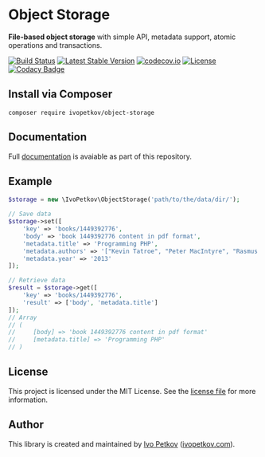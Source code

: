 # Object Storage

**File-based object storage** with simple API, metadata support, atomic operations and transactions.

[![Build Status](https://travis-ci.org/ivopetkov/object-storage.svg)](https://travis-ci.org/ivopetkov/object-storage)
[![Latest Stable Version](https://poser.pugx.org/ivopetkov/object-storage/v/stable)](https://packagist.org/packages/ivopetkov/object-storage)
[![codecov.io](https://codecov.io/github/ivopetkov/object-storage/coverage.svg?branch=master)](https://codecov.io/github/ivopetkov/object-storage?branch=master)
[![License](https://poser.pugx.org/ivopetkov/object-storage/license)](https://packagist.org/packages/ivopetkov/object-storage)
[![Codacy Badge](https://api.codacy.com/project/badge/Grade/c9ad5d49897f4c209236225b7d0c1c1c)](https://www.codacy.com/app/ivo_2/object-storage)

## Install via Composer

```shell
composer require ivopetkov/object-storage
```

## Documentation

Full [documentation](https://github.com/ivopetkov/object-storage/blob/master/docs/markdown/index.md) is avaiable as part of this repository.

## Example

```php
$storage = new \IvoPetkov\ObjectStorage('path/to/the/data/dir/');

// Save data
$storage->set([
    'key' => 'books/1449392776',
    'body' => 'book 1449392776 content in pdf format',
    'metadata.title' => 'Programming PHP',
    'metadata.authors' => '["Kevin Tatroe", "Peter MacIntyre", "Rasmus Lerdorf"]',
    'metadata.year' => '2013'
]);

// Retrieve data
$result = $storage->get([
    'key' => 'books/1449392776',
    'result' => ['body', 'metadata.title']
]);
// Array
// (
//     [body] => 'book 1449392776 content in pdf format'
//     [metadata.title] => 'Programming PHP'
// )
```

## License
This project is licensed under the MIT License. See the [license file](https://github.com/ivopetkov/object-storage/blob/master/LICENSE) for more information.

## Author
This library is created and maintained by [Ivo Petkov](https://github.com/ivopetkov/) ([ivopetkov.com](https://ivopetkov.com)).
